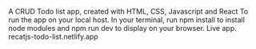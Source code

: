 A CRUD Todo list app, created with HTML, CSS, Javascript and React
To run the app on your local host. In your terminal, run npm install to install node modules and npm run dev to display on your browser.
Live app. recatjs-todo-list.netlify.app
